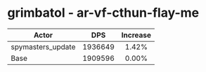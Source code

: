 # grimbatol - ar-vf-cthun-flay-me
| Actor | DPS | Increase |
|---|:---:|:---:|
|spymasters_update|1936649|1.42%|
|Base|1909596|0.00%|
